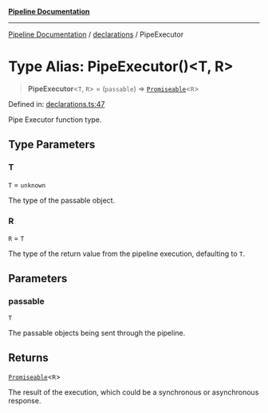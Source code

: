[**Pipeline Documentation**](../../README.md)

***

[Pipeline Documentation](../../README.md) / [declarations](../README.md) / PipeExecutor

# Type Alias: PipeExecutor()\<T, R\>

> **PipeExecutor**\<`T`, `R`\> = (`passable`) => [`Promiseable`](Promiseable.md)\<`R`\>

Defined in: [declarations.ts:47](https://github.com/stonemjs/pipeline/blob/c1939f54bb171590323c05e0cd983f2249e30e00/src/declarations.ts#L47)

Pipe Executor function type.

## Type Parameters

### T

`T` = `unknown`

The type of the passable object.

### R

`R` = `T`

The type of the return value from the pipeline execution, defaulting to `T`.

## Parameters

### passable

`T`

The passable objects being sent through the pipeline.

## Returns

[`Promiseable`](Promiseable.md)\<`R`\>

The result of the execution, which could be a synchronous or asynchronous response.
